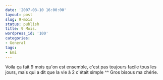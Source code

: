 ```yaml
---
date: '2007-03-10 16:00:00'
layout: post
slug: 9-mois
status: publish
title: 9 Mois.
wordpress_id: '100'
categories:
- General
tags:
- Emi
---
```


Voila ça fait 9 mois qu'on est ensemble, c'est pas toujours facile tous les jours, mais qui a dit que la vie à 2 c'était simple ^^ Gros bisous ma chérie.
